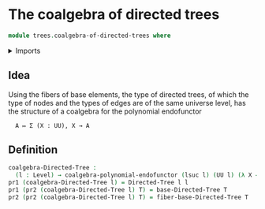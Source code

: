 # The coalgebra of directed trees

```agda
module trees.coalgebra-of-directed-trees where
```

<details><summary>Imports</summary>

```agda
open import foundation.dependent-pair-types
open import foundation.universe-levels

open import trees.bases-directed-trees
open import trees.coalgebras-polynomial-endofunctors
open import trees.directed-trees
open import trees.fibers-directed-trees
```

</details>

## Idea

Using the fibers of base elements, the type of directed trees, of which the type
of nodes and the types of edges are of the same universe level, has the
structure of a coalgebra for the polynomial endofunctor

```text
  A ↦ Σ (X : UU), X → A
```

## Definition

```agda
coalgebra-Directed-Tree :
  (l : Level) → coalgebra-polynomial-endofunctor (lsuc l) (UU l) (λ X → X)
pr1 (coalgebra-Directed-Tree l) = Directed-Tree l l
pr1 (pr2 (coalgebra-Directed-Tree l) T) = base-Directed-Tree T
pr2 (pr2 (coalgebra-Directed-Tree l) T) = fiber-base-Directed-Tree T
```
